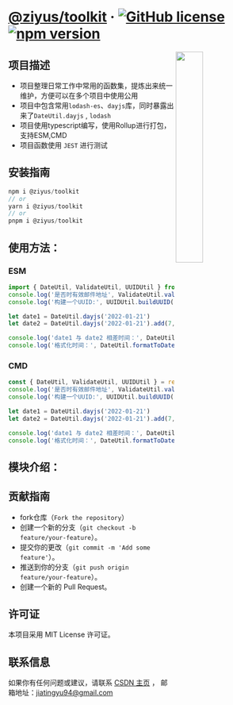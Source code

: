 # [@ziyus/toolkit](https://github.com/jiatingyu/toolkit) &middot; [![GitHub license](https://img.shields.io/badge/license-MIT-blue.svg)](https://github.com/jiatingyu/toolkit/blob/master/LICENSE) [![npm version](https://img.shields.io/npm/v/@ziyus/toolkit.svg?style=flat)](https://www.npmjs.com/package/@ziyus/toolkit)

<img align="right" width="33%" style="margin-bottom: 2em" src="https://owlbertsio-resized.s3.amazonaws.com/Popper.psd.full.png">

## 项目描述

- 项目整理日常工作中常用的函数集，提炼出来统一维护，方便可以在多个项目中使用公用
- 项目中包含常用`lodash-es`、`dayjs`库，同时暴露出来了`DateUtil.dayjs` , `lodash`
- 项目使用typescript编写，使用Rollup进行打包，支持ESM,CMD
- 项目函数使用 `JEST` 进行测试

## 安装指南

```js
npm i @ziyus/toolkit
// or
yarn i @ziyus/toolkit
// or
pnpm i @ziyus/toolkit
```

## 使用方法：

### ESM

```js
import { DateUtil, ValidateUtil, UUIDUtil } from '@ziyus/toolkit'
console.log('是否时有效邮件地址', ValidateUtil.validateEmail('xxx@qq.com')) // 是否时有效邮件地址 true
console.log('构建一个UUID:', UUIDUtil.buildUUID()) // 构建一个UUID: 96dbb9af1a794e5097b2501eca3ad210

let date1 = DateUtil.dayjs('2022-01-21')
let date2 = DateUtil.dayjs('2022-01-21').add(7, 'day')

console.log('date1 与 date2 相差时间：', DateUtil.diff(date1, date2).days()) // date1 与 date2 相差时间： -7
console.log('格式化时间：', DateUtil.formatToDate(date2)) // 格式化时间： 2022-01-28
```

### CMD

```js
const { DateUtil, ValidateUtil, UUIDUtil } = require('@ziyus/toolkit')
console.log('是否时有效邮件地址', ValidateUtil.validateEmail('xxx@qq.com')) // 是否时有效邮件地址 true
console.log('构建一个UUID:', UUIDUtil.buildUUID()) // 构建一个UUID: 96dbb9af1a794e5097b2501eca3ad210

let date1 = DateUtil.dayjs('2022-01-21')
let date2 = DateUtil.dayjs('2022-01-21').add(7, 'day')

console.log('date1 与 date2 相差时间：', DateUtil.diff(date1, date2).days()) // date1 与 date2 相差时间： -7
console.log('格式化时间：', DateUtil.formatToDate(date2)) // 格式化时间： 2022-01-28
```

## 模块介绍：

## 贡献指南

- fork仓库（`Fork the repository`）
- 创建一个新的分支（`git checkout -b feature/your-feature`）。
- 提交你的更改（`git commit -m 'Add some feature'`）。
- 推送到你的分支（`git push origin feature/your-feature`）。
- 创建一个新的 Pull Request。

## 许可证

本项目采用 MIT License 许可证。

## 联系信息

如果你有任何问题或建议，请联系 [CSDN 主页](ziyus.blog.csdn.net) ， 邮箱地址：jiatingyu94@gmail.com
